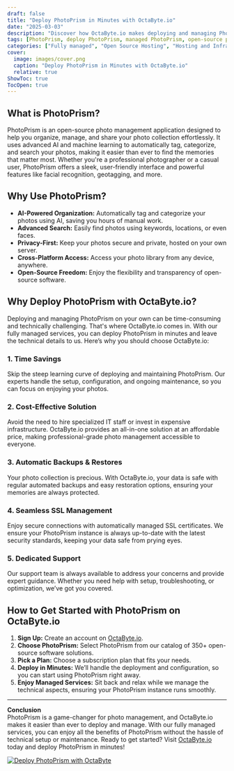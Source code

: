 ```yaml
---
draft: false
title: "Deploy PhotoPrism in Minutes with OctaByte.io"
date: "2025-03-03"
description: "Discover how OctaByte.io makes deploying and managing PhotoPrism, a powerful open-source photo management solution, effortless. Save time, reduce costs, and enjoy seamless photo organization with our fully managed services."
tags: [PhotoPrism, deploy PhotoPrism, managed PhotoPrism, open-source photo management, OctaByte, photo organization, managed open-source software, automatic backups, SSL management, cost-effective photo management]
categories: ["Fully managed", "Open Source Hosting", "Hosting and Infrastructure", "Storage", "PhotoPrism"]
cover:
  image: images/cover.png
  caption: "Deploy PhotoPrism in Minutes with OctaByte.io"
  relative: true
ShowToc: true
TocOpen: true
---
```



## What is PhotoPrism?

PhotoPrism is an open-source photo management application designed to help you organize, manage, and share your photo collection effortlessly. It uses advanced AI and machine learning to automatically tag, categorize, and search your photos, making it easier than ever to find the memories that matter most. Whether you're a professional photographer or a casual user, PhotoPrism offers a sleek, user-friendly interface and powerful features like facial recognition, geotagging, and more.

## Why Use PhotoPrism?

- **AI-Powered Organization:** Automatically tag and categorize your photos using AI, saving you hours of manual work.
- **Advanced Search:** Easily find photos using keywords, locations, or even faces.
- **Privacy-First:** Keep your photos secure and private, hosted on your own server.
- **Cross-Platform Access:** Access your photo library from any device, anywhere.
- **Open-Source Freedom:** Enjoy the flexibility and transparency of open-source software.

## Why Deploy PhotoPrism with OctaByte.io?

Deploying and managing PhotoPrism on your own can be time-consuming and technically challenging. That's where OctaByte.io comes in. With our fully managed services, you can deploy PhotoPrism in minutes and leave the technical details to us. Here’s why you should choose OctaByte.io:

### 1. **Time Savings**
Skip the steep learning curve of deploying and maintaining PhotoPrism. Our experts handle the setup, configuration, and ongoing maintenance, so you can focus on enjoying your photos.

### 2. **Cost-Effective Solution**
Avoid the need to hire specialized IT staff or invest in expensive infrastructure. OctaByte.io provides an all-in-one solution at an affordable price, making professional-grade photo management accessible to everyone.

### 3. **Automatic Backups & Restores**
Your photo collection is precious. With OctaByte.io, your data is safe with regular automated backups and easy restoration options, ensuring your memories are always protected.

### 4. **Seamless SSL Management**
Enjoy secure connections with automatically managed SSL certificates. We ensure your PhotoPrism instance is always up-to-date with the latest security standards, keeping your data safe from prying eyes.

### 5. **Dedicated Support**
Our support team is always available to address your concerns and provide expert guidance. Whether you need help with setup, troubleshooting, or optimization, we’ve got you covered.

## How to Get Started with PhotoPrism on OctaByte.io

1. **Sign Up:** Create an account on [OctaByte.io](https://octabyte.io).
2. **Choose PhotoPrism:** Select PhotoPrism from our catalog of 350+ open-source software solutions.
3. **Pick a Plan:** Choose a subscription plan that fits your needs.
4. **Deploy in Minutes:** We’ll handle the deployment and configuration, so you can start using PhotoPrism right away.
5. **Enjoy Managed Services:** Sit back and relax while we manage the technical aspects, ensuring your PhotoPrism instance runs smoothly.

---

**Conclusion**  
PhotoPrism is a game-changer for photo management, and OctaByte.io makes it easier than ever to deploy and manage. With our fully managed services, you can enjoy all the benefits of PhotoPrism without the hassle of technical setup or maintenance. Ready to get started? Visit [OctaByte.io](https://octabyte.io) today and deploy PhotoPrism in minutes!

[![Deploy PhotoPrism with OctaByte](/images/deploy-on-octabyte.png)](https://octabyte.io/fully-managed-open-source-services/hosting-and-infrastructure/storage/photoprism)